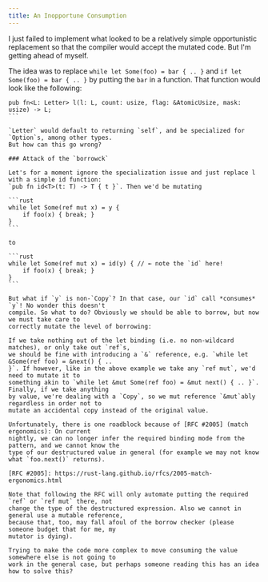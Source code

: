 ```yaml
---
title: An Inopportune Consumption
---
```


I just failed to implement what looked to be a relatively simple opportunistic replacement so that
the compiler would accept the mutated code. But I'm getting ahead of myself.

The idea was to replace `while let Some(foo) = bar { .. }` and `if let Some(foo) = bar { .. }` by
putting the `bar` in a function. That function would look like the following:

````
pub fn<L: Letter> l(l: L, count: usize, flag: &AtomicUsize, mask: usize) -> L;
```

`Letter` would default to returning `self`, and be specialized for `Option`s, among other types.
But how can this go wrong?

### Attack of the `borrowck`

Let's for a moment ignore the specialization issue and just replace l with a simple id function:
`pub fn id<T>(t: T) -> T { t }`. Then we'd be mutating

```rust
while let Some(ref mut x) = y {
    if foo(x) { break; }
}
```

to

```rust
while let Some(ref mut x) = id(y) { // ← note the `id` here!
    if foo(x) { break; }
}
```

But what if `y` is non-`Copy`? In that case, our `id` call *consumes* `y`! No wonder this doesn't
compile. So what to do? Obviously we should be able to borrow, but now we must take care to
correctly mutate the level of borrowing:

If we take nothing out of the let binding (i.e. no non-wildcard matches), or only take out `ref`s,
we should be fine with introducing a `&` reference, e.g. `while let &Some(ref foo) = &next() { ..
}`. If however, like in the above example we take any `ref mut`, we'd need to mutate it to
something akin to `while let &mut Some(ref foo) = &mut next() { .. }`. Finally, if we take anything
by value, we're dealing with a `Copy`, so we mut reference `&mut`ably regardless in order not to
mutate an accidental copy instead of the original value.

Unfortunately, there is one roadblock because of [RFC #2005] (match ergonomics): On current
nightly, we can no longer infer the required binding mode from the pattern, and we cannot know the
type of our destructured value in general (for example we may not know what `foo.next()` returns).

[RFC #2005]: https://rust-lang.github.io/rfcs/2005-match-ergonomics.html

Note that following the RFC will only automate putting the required `ref` or `ref mut` there, not
change the type of the destructured expression. Also we cannot in general use a mutable reference,
because that, too, may fall afoul of the borrow checker (please someone budget that for me, my
mutator is dying).

Trying to make the code more complex to move consuming the value somewhere else is not going to
work in the general case, but perhaps someone reading this has an idea how to solve this?
